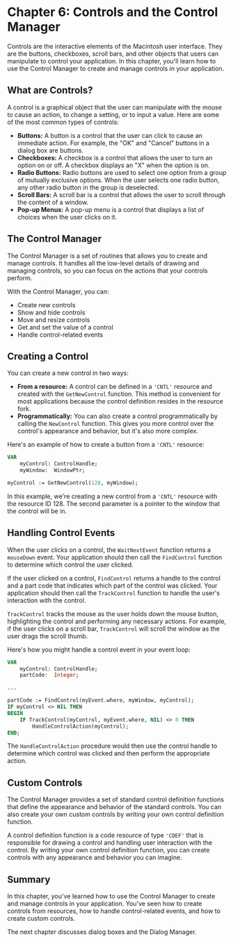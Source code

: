 # Chapter 6: Controls and the Control Manager

Controls are the interactive elements of the Macintosh user interface. They are the buttons, checkboxes, scroll bars, and other objects that users can manipulate to control your application. In this chapter, you'll learn how to use the Control Manager to create and manage controls in your application.

## What are Controls?

A control is a graphical object that the user can manipulate with the mouse to cause an action, to change a setting, or to input a value. Here are some of the most common types of controls:

*   **Buttons:** A button is a control that the user can click to cause an immediate action. For example, the "OK" and "Cancel" buttons in a dialog box are buttons.
*   **Checkboxes:** A checkbox is a control that allows the user to turn an option on or off. A checkbox displays an "X" when the option is on.
*   **Radio Buttons:** Radio buttons are used to select one option from a group of mutually exclusive options. When the user selects one radio button, any other radio button in the group is deselected.
*   **Scroll Bars:** A scroll bar is a control that allows the user to scroll through the content of a window.
*   **Pop-up Menus:** A pop-up menu is a control that displays a list of choices when the user clicks on it.

## The Control Manager

The Control Manager is a set of routines that allows you to create and manage controls. It handles all the low-level details of drawing and managing controls, so you can focus on the actions that your controls perform.

With the Control Manager, you can:

*   Create new controls
*   Show and hide controls
*   Move and resize controls
*   Get and set the value of a control
*   Handle control-related events

## Creating a Control

You can create a new control in two ways:

*   **From a resource:** A control can be defined in a `'CNTL'` resource and created with the `GetNewControl` function. This method is convenient for most applications because the control definition resides in the resource fork.
*   **Programmatically:** You can also create a control programmatically by calling the `NewControl` function. This gives you more control over the control's appearance and behavior, but it's also more complex.

Here's an example of how to create a button from a `'CNTL'` resource:

```pascal
VAR
    myControl: ControlHandle;
    myWindow:  WindowPtr;

myControl := GetNewControl(128, myWindow);
```

In this example, we're creating a new control from a `'CNTL'` resource with the resource ID 128. The second parameter is a pointer to the window that the control will be in.

## Handling Control Events

When the user clicks on a control, the `WaitNextEvent` function returns a `mouseDown` event. Your application should then call the `FindControl` function to determine which control the user clicked.

If the user clicked on a control, `FindControl` returns a handle to the control and a part code that indicates which part of the control was clicked. Your application should then call the `TrackControl` function to handle the user's interaction with the control.

`TrackControl` tracks the mouse as the user holds down the mouse button, highlighting the control and performing any necessary actions. For example, if the user clicks on a scroll bar, `TrackControl` will scroll the window as the user drags the scroll thumb.

Here's how you might handle a control event in your event loop:

```pascal
VAR
    myControl: ControlHandle;
    partCode:  Integer;

...

partCode := FindControl(myEvent.where, myWindow, myControl);
IF myControl <> NIL THEN
BEGIN
    IF TrackControl(myControl, myEvent.where, NIL) <> 0 THEN
        HandleControlAction(myControl);
END;
```

The `HandleControlAction` procedure would then use the control handle to determine which control was clicked and then perform the appropriate action.

## Custom Controls

The Control Manager provides a set of standard control definition functions that define the appearance and behavior of the standard controls. You can also create your own custom controls by writing your own control definition function.

A control definition function is a code resource of type `'CDEF'` that is responsible for drawing a control and handling user interaction with the control. By writing your own control definition function, you can create controls with any appearance and behavior you can imagine.

## Summary

In this chapter, you've learned how to use the Control Manager to create and manage controls in your application. You've seen how to create controls from resources, how to handle control-related events, and how to create custom controls.

The next chapter discusses dialog boxes and the Dialog Manager.
